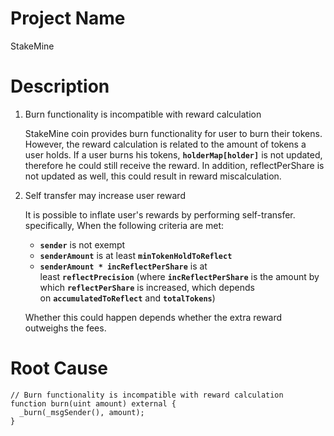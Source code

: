 # Project Name
StakeMine

# Description
1. Burn functionality is incompatible with reward calculation
    
    StakeMine coin provides burn functionality for user to burn their tokens. However, the reward calculation is related to the amount of tokens a user holds. If a user burns his tokens, **`holderMap[holder]`** is not updated, therefore he could still receive the reward. In addition, reflectPerShare is not updated as well, this could result in reward miscalculation.
    
2. Self transfer may increase user reward
    
    It is possible to inflate user's rewards by performing self-transfer. specifically, When the following criteria are met:
    
    - **`sender`** is not exempt
    - **`senderAmount`** is at least **`minTokenHoldToReflect`**
    - **`senderAmount * incReflectPerShare`** is at least **`reflectPrecision`** (where **`incReflectPerShare`** is the amount by which **`reflectPerShare`** is increased, which depends on **`accumulatedToReflect`** and **`totalTokens`**)
    
    Whether this could happen depends whether the extra reward outweighs the fees.

# Root Cause
```solidity
// Burn functionality is incompatible with reward calculation
function burn(uint amount) external {
  _burn(_msgSender(), amount);
}